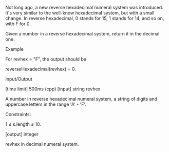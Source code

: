 Not long ago, a new reverse hexadecimal numeral system was introduced. It's very similar to the well-know hexadecimal system, but with a small change. In reverse hexadecimal, 0 stands for 15, 1 stands for 14, and so on, with F for 0.

Given a number in a reverse hexadecimal system, return it in the decimal one.

Example

For revhex = "F", the output should be

reverseHexadecimal(revhex) = 0.

Input/Output

[time limit] 500ms (cpp)
[input] string revhex

A number in reverse hexadecimal numeral system, a string of digits and uppercase letters in the range 'A' - 'F'.

Constraints:

1 ≤ s.length ≤ 10.

[output] integer

revhex in decimal numeral system.
